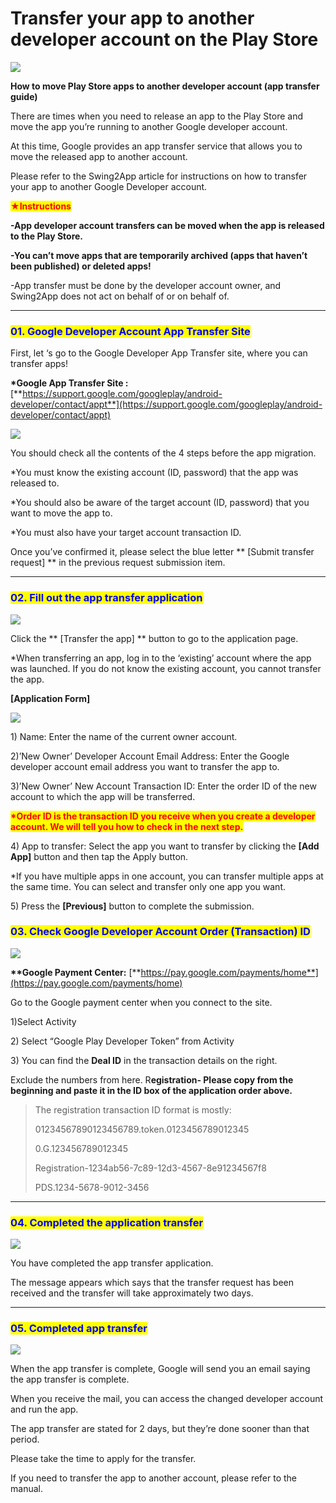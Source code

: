 # Transfer your app to another developer account on the Play Store

![](https://support.swing2app.com/wp-content/uploads/2018/09/app\_trans.png)

**How to move Play Store apps to another developer account (app transfer guide)**

There are times when you need to release an app to the Play Store and move the app you’re running to another Google developer account.

At this time, Google provides an app transfer service that allows you to move the released app to another account.

Please refer to the Swing2App article for instructions on how to transfer your app to another Google Developer account.

<mark style="color:red;">**★Instructions**</mark>

**-App developer account transfers can be moved when the app is released to the Play Store.**

**-You can’t move apps that are temporarily archived (apps that haven’t been published) or deleted apps!**

\-App transfer must be done by the developer account owner, and Swing2App does not act on behalf of or on behalf of.

***

### <mark style="color:blue;">**01. Google Developer Account App Transfer Site**</mark>

First, let ‘s go to the Google Developer App Transfer site, where you can transfer apps!

**\*Google App Transfer Site :** [**https://support.google.com/googleplay/android-developer/contact/appt**](https://support.google.com/googleplay/android-developer/contact/appt)

![](https://support.swing2app.com/wp-content/uploads/2018/09/%EC%98%81%EB%AC%B8\_%EC%95%B1%EC%9D%B4%EC%A0%841.png)

You should check all the contents of the 4 steps before the app migration.

\*You must know the existing account (ID, password) that the app was released to.

\*You should also be aware of the target account (ID, password) that you want to move the app to.

\*You must also have your target account transaction ID.

Once you’ve confirmed it, please select the blue letter ** **<mark style="color:blue;">**\[Submit transfer request]**</mark>** ** in the previous request submission item.

***

### <mark style="color:blue;">**02. Fill out the app transfer application**</mark>

![](https://support.swing2app.com/wp-content/uploads/2018/09/%EC%95%B1%EC%9D%B4%EC%A0%841\_en.png)

Click the ** **<mark style="color:blue;">**\[Transfer the app]**</mark>** ** button to go to the application page.

\*When transferring an app, log in to the ‘existing’ account where the app was launched. If you do not know the existing account, you cannot transfer the app.



**\[Application Form]**

![](https://support.swing2app.com/wp-content/uploads/2018/09/%EC%95%B1%EC%9D%B4%EC%A0%842\_en.png)

1\) Name: Enter the name of the current owner account.

2\)’New Owner’ Developer Account Email Address: Enter the Google developer account email address you want to transfer the app to.

3\)’New Owner’ New Account Transaction ID: Enter the order ID of the new account to which the app will be transferred.

<mark style="color:red;">**\*Order ID is the transaction ID you receive when you create a developer account. We will tell you how to check in the next step.**</mark>

4\) App to transfer: Select the app you want to transfer by clicking the **\[Add App]** button and then tap the Apply button.

\*If you have multiple apps in one account, you can transfer multiple apps at the same time. You can select and transfer only one app you want.

5\) Press the **\[Previous]** button to complete the submission.



### <mark style="color:blue;">**03. Check Google Developer Account Order (Transaction) ID**</mark>

![](https://support.swing2app.com/wp-content/uploads/2018/09/%EC%98%81%EB%AC%B8\_%EC%95%B1%EC%9D%B4%EC%A0%843.png)

**\*\*Google Payment Center:** [**https://pay.google.com/payments/home**](https://pay.google.com/payments/home)

Go to the Google payment center when you connect to the site.

1\)Select Activity

2\) Select “Google Play Developer Token” from Activity

3\) You can find the **Deal ID** in the transaction details on the right.

Exclude the numbers from here. R**egistration- Please copy from the beginning and paste it in the ID box of the application order above.**

> The registration transaction ID format is mostly:
>
> 01234567890123456789.token.0123456789012345
>
> 0.G.123456789012345
>
> Registration-1234ab56-7c89-12d3-4567-8e91234567f8
>
> PDS.1234-5678-9012-3456

***

### <mark style="color:blue;">**04. Completed the application transfer**</mark>

![](https://support.swing2app.com/wp-content/uploads/2018/09/%EC%95%B1%EC%9D%B4%EC%A0%843\_en.png)

You have completed the app transfer application.

The message appears which says that the transfer request has been received and the transfer will take approximately two days.

***

### <mark style="color:blue;">**05. Completed app transfer**</mark>

![](https://support.swing2app.com/wp-content/uploads/2018/09/%EC%98%81%EB%AC%B8\_%EC%95%B1%EC%9D%B4%EC%A0%844.png)

When the app transfer is complete, Google will send you an email saying the app transfer is complete.

When you receive the mail, you can access the changed developer account and run the app.



The app transfer are stated for 2 days, but they’re done sooner than that period.

Please take the time to apply for the transfer.

If you need to transfer the app to another account, please refer to the manual.
